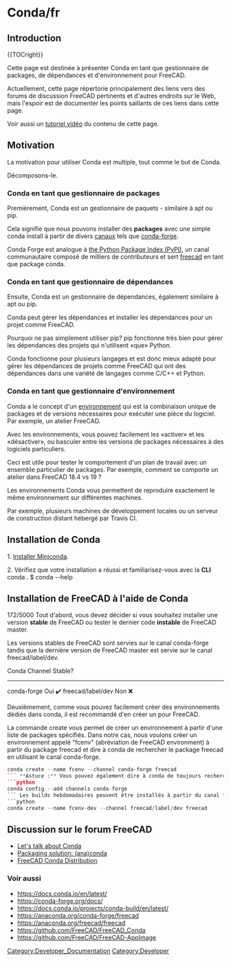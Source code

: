 # Conda/fr



## Introduction


{{TOCright}}

Cette page est destinée à présenter Conda en tant que gestionnaire de packages, de dépendances et d\'environnement pour FreeCAD.

Actuellement, cette page répertorie principalement des liens vers des forums de discussion FreeCAD pertinents et d\'autres endroits sur le Web, mais l\'espoir est de documenter les points saillants de ces liens dans cette page.

Voir aussi un [tutoriel vidéo](https://www.youtube.com/watch?v=sCs8xlrw2nM) du contenu de cette page.

## Motivation

La motivation pour utiliser Conda est multiple, tout comme le but de Conda.

Décomposons-le.

### Conda en tant que gestionnaire de packages 

Premièrement, Conda est un gestionnaire de paquets - similaire à apt ou pip.

Cela signifie que nous pouvons installer des **packages** avec une simple conda install à partir de divers [canaux](https://docs.conda.io/projects/conda/en/latest/user-guide/concepts/channels.html#what-is-a-conda-channel) tels que [conda-forge](https://conda-forge.org/).

Conda Forge est analogue à [the Python Package Index (PyPI)](https://pypi.org/), un canal communautaire composé de milliers de contributeurs et sert [freecad](https://anaconda.org/conda-forge/freecad) en tant que package conda.

### Conda en tant que gestionnaire de dépendances 

Ensuite, Conda est un gestionnaire de dépendances, également similaire à apt ou pip.

Conda peut gérer les dépendances et installer les dépendances pour un projet comme FreeCAD.

Pourquoi ne pas simplement utiliser pip? pip fonctionne très bien pour gérer les dépendances des projets qui n\'utilisent «que» Python.

Conda fonctionne pour plusieurs langages et est donc mieux adapté pour gérer les dépendances de projets comme FreeCAD qui ont des dépendances dans une variété de langages comme C/C++ et Python.

### Conda en tant que gestionnaire d\'environnement 

Conda a le concept d\'un [environnement](https://docs.conda.io/projects/conda/en/latest/user-guide/concepts/environments.html) qui est la combinaison unique de packages et de versions nécessaires pour exécuter une pièce du logiciel. Par exemple, un atelier FreeCAD.

Avec les environnements, vous pouvez facilement les «activer» et les «désactiver», ou basculer entre les versions de packages nécessaires à des logiciels particuliers.

Ceci est utile pour tester le comportement d\'un plan de travail avec un ensemble particulier de packages. Par exemple, comment se comporte un atelier dans FreeCAD 18.4 vs 19 ?

Les environnements Conda vous permettent de reproduire exactement le même environnement sur différentes machines.

Par exemple, plusieurs machines de développement locales ou un serveur de construction distant hébergé par Travis CI.

## Installation de Conda 

1\. [Installer Miniconda](https://docs.conda.io/en/latest/miniconda.html).

2\. Vérifiez que votre installation a réussi et familiarisez-vous avec la **CLI** conda . $ conda --help

## Installation de FreeCAD à l\'aide de Conda 

172/5000 Tout d\'abord, vous devez décider si vous souhaitez installer une version **stable** de FreeCAD ou tester le dernier code **instable** de FreeCAD master.

Les versions stables de FreeCAD sont servies sur le canal conda-forge tandis que la dernière version de FreeCAD master est servie sur le canal freecad/label/dev.

  Conda Channel         Stable?
  --------------------- ---------
  conda-forge         Oui ✔️
  freecad/label/dev   Non ❌

Deuxièmement, comme vous pouvez facilement créer des environnements dédiés dans conda, il est recommandé d\'en créer un pour FreeCAD.

La commande create vous permet de créer un environnement à partir d\'une liste de packages spécifiés. Dans notre cas, nous voulons créer un environnement appelé \"fcenv\" (abréviation de FreeCAD environment) à partir du package freecad et dire à conda de rechercher le package freecad en utilisant le canal conda-forge. 
```python
conda create --name fcenv --channel conda-forge freecad
``` **Astuce :** Vous pouvez également dire à conda de toujours rechercher conda-forge lors de l\'installation des packages avec la commande suivante: 
```python
conda config --add channels conda-forge
``` Les builds hebdomadaires peuvent être installés à partir du canal freecad/label/dev comme suit: 
```python
conda create --name fcenv-dev --channel freecad/label/dev freecad
```

## Discussion sur le forum FreeCAD 

-   [Let\'s talk about Conda](https://forum.freecadweb.org/viewtopic.php?t=39656)
-   [Packaging solution: (ana)conda](https://forum.freecadweb.org/viewtopic.php?f=10&t=15197)
-   [FreeCAD Conda Distribution](https://forum.freecadweb.org/viewtopic.php?f=8&t=45582)

### Voir aussi 

-   <https://docs.conda.io/en/latest/>
-   <https://conda-forge.org/docs/>
-   <https://docs.conda.io/projects/conda-build/en/latest/>
-   <https://anaconda.org/conda-forge/freecad>
-   <https://anaconda.org/freecad/freecad>
-   <https://github.com/FreeCAD/FreeCAD_Conda>
-   <https://github.com/FreeCAD/FreeCAD-AppImage>

[Category:Developer\_Documentation](Category:Developer_Documentation.md) [Category:Developer](Category:Developer.md)
